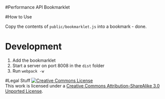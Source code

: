 #Performance API Bookmarklet

#How to Use

Copy the contents of `public/bookmarklet.js` into a bookmark - done.

# Development

1. Add the bookmarklet
1. Start a server on port 8008 in the `dist` folder
1. Run `webpack -w`

#Legal Stuff
<a rel="license" href="http://creativecommons.org/licenses/by-sa/3.0/"><img alt="Creative Commons License" style="border-width:0" src="http://i.creativecommons.org/l/by-sa/3.0/88x31.png" /></a><br />This work is licensed under a <a rel="license" href="http://creativecommons.org/licenses/by-sa/3.0/">Creative Commons Attribution-ShareAlike 3.0 Unported License</a>.
